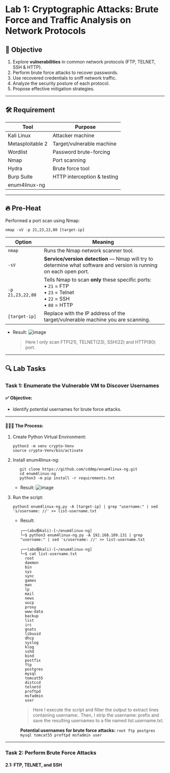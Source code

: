 # Lab 1: Cryptographic Attacks: Brute Force and Traffic Analysis on Network Protocols

## 🎯 Objective

1. Explore **vulnerabilities** in common network protocols (FTP, TELNET, SSH & HTTP).
3. Perform brute force attacks to recover passwords.
4. Use recovered credentials to sniff network traffic.
5. Analyze the security posture of each protocol.
6. Propose effective mitigation strategies.
---

## 🛠️ Requirement

| Tool               | Purpose                        |
|--------------------|--------------------------------|
| Kali Linux         | Attacker machine               |
| Metasploitable 2   | Target/vulnerable machine      |
| Wordlist           | Password brute-forcing         |
| Nmap               | Port scanning                  |
| Hydra              | Brute force tool               |
| Burp Suite         | HTTP interception & testing    |
| enum4linux-ng      |                                |
---

## 🔥 Pre-Heat
Performed a port scan using Nmap:
   ```
   nmap -sV -p 21,23,22,80 [target-ip]
   ```
   | Option              | Meaning                                                                                                                                       |
   |---------------------|-----------------------------------------------------------------------------------------------------------------------------------------------|
   | `nmap`              | Runs the Nmap network scanner tool.                                                                                                           |
   | `-sV`               | **Service/version detection** — Nmap will try to determine what software and version is running on each open port.                          |
   | `-p 21,23,22,80`    | Tells Nmap to scan **only** these specific ports: <br>• `21` = FTP <br>• `23` = Telnet <br>• `22` = SSH <br>• `80` = HTTP                    |
   | `[target-ip]`       | Replace with the IP address of the target/vulnerable machine you are scanning.

   - Result:
     ![image](https://github.com/user-attachments/assets/901e865f-eb77-4f8e-9f43-42515ba29026)
     > Here I only scan FTP(21), TELNET(23), SSH(22) and HTTP(80) port.
---

## 🔍 Lab Tasks

### Task 1: Enumerate the Vulnerable VM to Discover Usernames

#### ✅ Objective:
- Identify potential usernames for brute force attacks.
---

#### 🚶‍♂️‍➡️ The Process:
1. Create Python Virtual Environment:
   ```
   python3 -m venv crypto-Venv
   source crypto-Venv/bin/activate
   ```
   
2. Install enum4linux-ng:
   ```
      git clone https://github.com/cddmp/enum4linux-ng.git
      cd enum4linux-ng
      python3 -m pip install -r requirements.txt
   ```
   - Result:
     ![image](https://github.com/user-attachments/assets/b104cbfa-c729-45ae-a366-f0ae84834952)

3. Run the script:
   ```
   python3 enum4linux-ng.py -A [target-ip] | grep "username:" | sed 's/username: //' >> list-username.txt
   ```
   - Result:
      ```
      ┌──(abu㉿kali)-[~/enum4linux-ng]
      └─$ python3 enum4linux-ng.py -A 192.168.109.131 | grep "username:" | sed 's/username: //' >> list-username.txt

      ┌──(abu㉿kali)-[~/enum4linux-ng]
      └─$ cat list-username.txt
        root
        daemon
        bin
        sys
        sync
        games
        man
        lp
        mail
        news
        uucp
        proxy
        www-data
        backup
        list
        irc
        gnats
        libuuid
        dhcp
        syslog
        klog
        sshd
        bind
        postfix
        ftp
        postgres
        mysql
        tomcat55
        distccd
        telnetd
        proftpd
        msfadmin
        user
      ```
      > Here I execute the script and filter the output to extract lines containing username:. Then, I strip the username: prefix and save the resulting usernames to a file named list.username.txt.
      
      **Potential usernames for brute force attacks:**
         ```
            root
            ftp
            postgres
            mysql
            tomcat55
            proftpd
            msfadmin
            user
         ```

---

### Task 2: Perform Brute Force Attacks
#### 2.1: FTP, TELNET, and SSH
     
